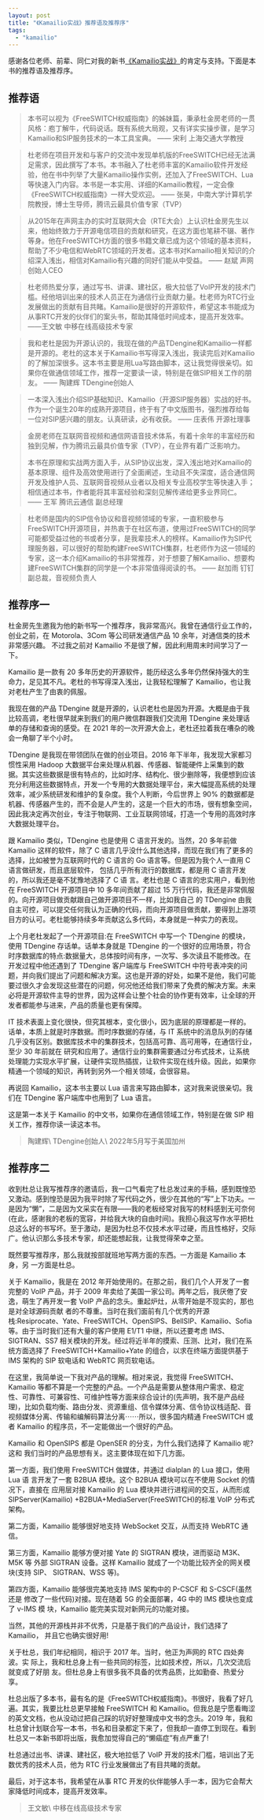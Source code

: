 ```yaml
---
layout: post
title: "《Kamailio实战》推荐语及推荐序"
tags:
  - "kamailio"
---
```


感谢各位老师、前辈、同仁对我的新书[《Kamailio实战》](/2022/08/21/kamailio-in-action.html)的肯定与支持。下面是本书的推荐语及推荐序。

## 推荐语

> 本书可以视为《FreeSWITCH权威指南》的姊妹篇，秉承杜金房老师的一贯风格：庖丁解牛，代码说话。既有系统大局观，又有详实实操步骤，是学习Kamailio和SIP服务技术的一本工具宝典。
—— 宋利 上海交通大学教授

> 杜老师在项目开发和与客户的交流中发现单机版的FreeSWITCH已经无法满足需求，因此撰写了本书。本书融入了杜老师丰富的Kamailio软件开发经验，他在书中列举了大量Kamailio操作实例，还加入了FreeSWITCH、Lua等快速入门内容。本书是一本实用、详细的Kamailio教程，一定会像《FreeSWITCH权威指南》一样大受欢迎。
—— 张昊，中南大学计算机学院教授，博士生导师，腾讯云最具价值专家（TVP）

> 从2015年在声网主办的实时互联网大会（RTE大会）上认识杜金房先生以来，他始终致力于开源电信项目的贡献和研究，在这方面也笔耕不辍、著作等身。他在FreeSWITCH方面的很多书籍文章已成为这个领域的基本资料，帮助了不少电信和WebRTC领域的开发者。这本书对Kamailio相关知识的介绍深入浅出，相信对Kamailio有兴趣的同好们能从中受益。
—— 赵斌 声网创始人CEO

> 杜老师热爱分享，通过写书、讲课、建社区，极大拉低了VoIP开发的技术门槛。经他培训出来的技术人员正在为通信行业贡献力量。杜老师为RTC行业发展做出的贡献有目共睹。Kamailio是很好的开源软件，希望这本书能成为从事RTC开发的伙伴们的案头书，帮助其降低时间成本，提高开发效率。
——王文敏 中移在线高级技术专家

> 我和老杜是因为开源认识的，我现在做的产品TDengine和Kamailio一样都是开源的。老杜的这本关于Kamailio书写得深入浅出，我读完后对Kamailio的了解加深很多。这本书主要是用Lua写路由脚本，这让我觉得很亲切。如果你在做通信领域工作，推荐一定要读一读，特别是在做SIP相关工作的朋友。
—— 陶建辉 TDengine创始人

> 一本深入浅出介绍SIP基础知识、Kamailio（开源SIP服务器）实战的好书。作为一个诞生20年的成熟开源项目，终于有了中文版图书，强烈推荐给每一位对SIP感兴趣的朋友。认真研读，必有收获。 
—— 庄表伟 开源社理事

> 金房老师在互联网音视频和通信网语音技术体系，有着十余年的丰富经历和独到见解，作为腾讯云最具价值专家（TVP），在业界有着广泛影响力。
>
> 本书在原理和实战两方面入手，从SIP协议出发，深入浅出地对Kamailio的基本原理、组件及高效使用进行了全面阐述，生动且不失深度，适合通信网开发及维护人员、互联网音视频从业者以及相关专业高校学生等快速入手；相信通过本书，作者能将其丰富经验和深刻见解传递给更多业界同仁。
—— 王军 腾讯云通信 副总经理

> 杜老师是国内的SIP信令协议和音视频领域的专家，一直积极参与FreeSWITCH开源项目，并热衷于在社区布道，使用过FreeSWITCH的同学可能都受益过他的书或者分享，是我辈技术人的榜样。Kamailio作为SIP代理服务器，可以很好的帮助构建FreeSWITCH集群，杜老师作为这一领域的专家，这一本介绍Kamailio的书非常推荐，对于想要了解Kamailio、想要构建FreeSWITCH集群的同学是一个本非常值得阅读的书。
—— 赵加雨 钉钉副总裁，音视频负责人

## 推荐序一

杜金房先生邀我为他的新书写一个推荐序，我非常高兴。我曾在通信行业工作的，创业之前，在 Motorola、3Com 等公司研发通信产品 10 余年，对通信类的技术非常感兴趣。 不过我之前对 Kamailio 不是很了解，因此利用周末时间学习了一下。

Kamailio 是一款有 20 多年历史的开源软件，能历经这么多年仍然保持强大的生命力，足⻅其不凡。老杜的书写得深入浅出，让我轻松理解了 Kamailio，也让我对老杜产生了由衷的佩服。

我现在做的产品 TDengine 就是开源的，认识老杜也是因为开源。大概是由于我比较高调，老杜很早就来到我们的用户微信群跟我们交流用 TDengine 来处理话单的存储和查询的感受。在 2021 年的一次开源大会上，老杜还拉着我在嘈杂的晚会一⻆聊了半个小时。

TDengine 是我现在带领团队在做的创业项目。2016 年下半年，我发现大家都习惯性采用 Hadoop 大数据平台来处理从机器、传感器、智能硬件上采集到的数据。其实这些数据是很有特点的，比如时序、结构化、很少删除等，我便想到应该充分利用这些数据特点，开发一个专用的大数据处理平台，来大幅提高系统的处理效率，减少系统研发和维护的复杂度。我个人判断，今后世界上 90% 的数据都是机器、传感器产生的，而不会是人产生的，这是一个巨大的市场，很有想象空间，因此我决定再次创业，专注于物联网、工业互联网领域，打造一个专用的高效时序大数据处理平台。

跟 Kamailio 类似，TDengine 也是使用 C 语言开发的。当然，20 多年前做 Kamailio 这样的软件，除了 C 语言几乎没什么其他选择，而现在我们有了更多的选择，比如被誉为互联网时代的 C 语言的 Go 语言等。但是因为我个人一直用 C 语言做研发，而且底层软件， 包括几乎所有流行的数据库，都是用 C 语言开发的，所以我还是毫不犹豫地选择了 C 语 言。老杜也是 C 语言的忠实用户，看到他在 FreeSWITCH 开源项目中 10 多年间贡献了超过 15 万行代码，我还是非常佩服的。向开源项目做贡献跟自己做开源项目不一样，比如我自己 的 TDengine 由我自主可控，可以提交任何我认为正确的代码，而向开源项目做贡献，要得到上游项目方的认可。老杜能够持续多年贡献这么多代码，本身就是一种实力的表现。

上个月老杜发起了一个开源项目:在 FreeSWITCH 中写一个 TDengine 的模块，使用 TDengine 存话单。话单本身就是 TDengine 的一个很好的应用场景，符合时序数据库的特点:数据量大，总体按时间有序，一次写、多次读且不能修改。在开发过程中他还遇到了 TDengine 客户端库与 FreeSWITCH 中符号表冲突的问题，并向我们提出了问题和解决方案。这也是开源的好处，如果不是他，我们可能要过很久才会发现这些潜在的问题，何况他还给我们带来了免费的解决方案。未来必将是开源软件主导的世界，因为这样会让整个社会的协作更有效率，让全球的开发者都能参与进来，产品的质量也更有保障。

IT 技术表面上变化很快，但究其根本，变化很小，因为底层的原理都是一样的。话单，本质上就是时序数据。而时序数据的存储，与 IT 系统中的消息队列的存储几乎没有区别。数据库技术中的集群技术，包括高可靠、高可用等，在通信行业，至少 30 年前就在 研究和应用了。通信行业的集群需要通过分布式技术，让系统处理能力实现水平扩展，让硬件实现热插拔，让软件实现在线升级。因此，如果你精通一个领域的知识，再转到另外一个相关领域，会很容易。

再说回 Kamailio，这本书主要以 Lua 语言来写路由脚本，这对我来说很亲切。我们在 TDengine 客户端库中也用到了 Lua 语言。

这是第一本关于 Kamailio 的中文书，如果你在通信领域工作，特别是在做 SIP 相关工作，推荐你读一读这本书。

> 陶建辉\\
> TDengine创始人\\
> 2022年5月写于美国加州

## 推荐序二

收到杜总让我写推荐序的邀请后，我一口气看完了杜总发过来的手稿，感到既惶恐又激动。感到惶恐是因为我平时除了写代码之外，很少在其他的“写”上下功夫。一是因为“懒”，二是因为文采实在有限——我的老板经常对我写的材料感到无可奈何(在此，感谢我的老板的宽容，并给我大块的自由时间)。我担心我这写作水平把杜总这么好的书写坏。至于激动，是因为杜总不仅技术水平过硬，而且性格好，交际广。他认识那么多技术专家，却还能想起我，让我觉得荣幸之至。

既然要写推荐序，那么我就按部就班地写两方面的东⻄。一方面是 Kamailio 本身，另 一方面是杜总。

关于 Kamailio，我是在 2012 年开始使用的。在那之前，我们几个人开发了一套完整的 VoIP 产品，并于 2009 年卖给了美国一家公司。两年之后，我厌倦了安逸，萌生了再开发一套 VoIP 产品的念头。重起炉灶，从零开始是不现实的，那也是对全球源码贡献 者的不尊重。当时在我们面前有几个优秀的开源栈:Resiprocate、Yate、FreeSWITCH、OpenSIPS、BellSIP、Kamailio、Sofia等。由于当时我们还有大量的客户使用 E1/T1 中继，所以还要考虑 IMS、SIGTRAN、SS7 相关模块的开发。经过将近半年的摸索、压测、比对，我们在系统方面选择了 FreeSWITCH+Kamailio+Yate 的组合，以求在终端方面提供基于 IMS 架构的 SIP 软电话和 WebRTC 网⻚软电话。

在这里，我简单说一下我对产品的理解。相对来说，我觉得 FreeSWITCH、Kamailio 等都不算是一个完整的产品。一个产品是需要从整体用户需求、稳定性、可靠性、可兼容性、可维护性等方面来综合设计的(先声明，我不是产品经理)，比如负载均衡、路由分发、资源重组、信令媒体分离、信令协议栈适配、音视频媒体分离、传输和编解码算法分离⋯⋯所以，很多国内精通 FreeSWITCH 或者 Kamailio 的程序员，不一定能做出一个很好的产品。

Kamailio 和 OpenSIPS 都是 OpenSER 的分支，为什么我们选择了 Kamailio 呢?这和 我们当时的产品思想有关。这主要体现在如下几方面。

第一方面，我们使用 FreeSWITCH 做媒体，并通过 dialplan 的 Lua 接口，使用 Lua 语 言开发了一套 B2BUA 模块。这个 B2BUA 模块可以在不使用 Socket 的情况下，直接在 应用层对接 Kamailio 的 Lua 模块并进行进程间的交互，从而形成 SIPServer(Kamailio) +B2BUA+MediaServer(FreeSWITCH)的标准 VoIP 分布式架构。

第二方面，Kamailio 能够很好地支持 WebSocket 交互，从而支持 WebRTC 通信。

第三方面，Kamailio 能够方便对接 Yate 的 SIGTRAN 模块，进而驱动 M3K、M5K 等 外部 SIGTRAN 设备。这样 Kamailio 就成了一个功能比较⻬全的网关模块(支持 SIP、 SIGTRAN、WSS 等)。

第四方面，Kamailio 能够很完美地支持 IMS 架构中的 P-CSCF 和 S-CSCF(虽然还是 修改了一些代码)对接。现在随着 5G 的全面部署，4G 中的 IMS 模块也变成了 v-IMS 模 块，Kamailio 能完美实现对新网元的功能对接。

当然，其他的开源栈并非不优秀，只是基于我们的产品设计，我们选择了 Kamailio， 并且它也确实很好用!

关于杜总，我们年纪相同，相识于 2017 年。当时，他正为声网的 RTC 四处奔波。实 际上，我和杜总身上有一些共同的标签，比如技术控，所以，几次交流后就变成了好朋 友。但杜总身上有很多我不具备的优秀品质，比如勤奋、热爱分享。

杜总出版了多本书，最有名的是《FreeSWITCH权威指南》。书很好，我看了好几遍。其实，我要比杜总更早接触 FreeSWITCH 和 Kamailio。但我总是宁愿看晦涩的英文文档，也从没动过把自己踩的坑好好整理成中文书的念头。2019 年，我和杜总曾计划联合写一本书，书名和目录都定下来了，但我却一直停工到现在。看到杜总又一本新书即将出版，我愈加觉得自己的“懒癌症”有点严重了!

杜总通过出书、讲课、建社区，极大地拉低了 VoIP 开发的技术⻔槛，培训出了无数优秀的技术人员，他为 RTC 行业发展做出了有目共睹的贡献。

最后，对于这本书，我希望在从事 RTC 开发的伙伴能够人手一本，因为它会帮大家降低时间成本，提高开发效率。

> 王文敏\\
> 中移在线高级技术专家
